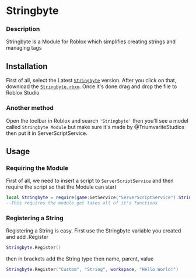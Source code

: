 
# Stringbyte

### Description
Stringbyte is a Module for Roblox which simplifies creating strings and managing tags

## Installation
First of all, select the Latest [``Stringbyte``](https://github.com/TriumvirateStudios/Stringbyte/releases/tag/Rework) version. After you click on that, download the
[``Stringbyte.rbxm``](https://github.com/TriumvirateStudios/Stringbyte/releases/download/Rework/Stringbyte.rbxm). Once it's done drag and drop the file to Roblox Studio

### Another method

Open the toolbar in Roblox and search ``'Stringbyte'`` then you'll see a model called ``Stringbyte Module`` but
make sure it's made by @TriumvariteStudios then put it in ServerScriptService.

## Usage

### Requiring the Module
First of all, we need to insert a script to `ServerScriptService` and then require the script so that
the Module can start

```lua
local Stringbyte = require(game:GetService("ServerScriptService").Stringbyte)
--This requires the module get takes all of it's functions
```

### Registering a String
Registering a String is easy. First use the Stringbyte variable you created and add .Register
```lua
Stringbyte.Register()
```
then in brackets add the String type then name, parent, value
```lua
Stringbyte.Register("Custom", "String", workspace, "Hello World!")
```
